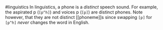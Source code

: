 #linguistics 
In linguistics, a phone is a *distinct* speech sound. For example, the aspirated p (`[p^h]`) and voices p (`[p]`) are distinct phones. Note however, that they are not distinct [[phoneme]]s since swapping `[p]` for `[p^h]` *never* changes the word in English.